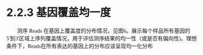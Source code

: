 # 2.2.3 基因覆盖均一度

<font face="微软雅黑" >&emsp;&emsp;测序 Reads 在基因上覆盖度的分布情况，见图6。展示每个样品所有基因的5'到3'区域上序列覆盖情况，用于评估测序结果的均一性（或是否有偏向性)。理想条件下，Reads在所有表达的基因上的分布应该呈现均一化分布</font><br />